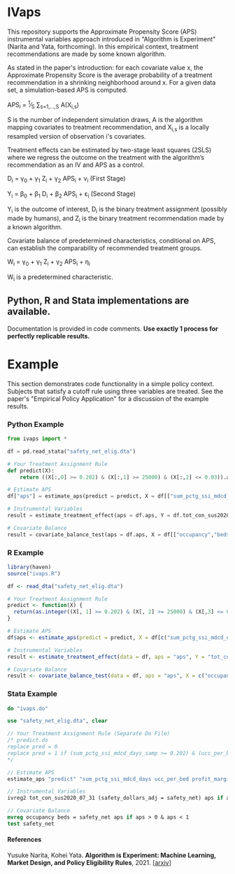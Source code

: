 # IVaps

This repository supports the Approximate Propensity Score (APS) instrumental variables approach introduced in "Algorithm is Experiment" (Narita and Yata, forthcoming). In this empirical context, treatment recommendations are made by some known algorithm. 

As stated in the paper's introduction: for each covariate value x, the Approximate Propensity Score is the average probability of a treatment recommendation in a shrinking neighborhood around x. For a given data set, a simulation-based APS is computed.

APS<sub>i</sub> = <sup>1</sup>&frasl;<sub>S</sub> &sum;<sub>s=1,...,S</sub> A(X<sub>i,s</sub>)

S is the number of independent simulation draws, A is the algorithm mapping covariates to treatment recommendation, and X<sub>i,s</sub> is a locally resampled version of observation i's covariates.

Treatment effects can be estimated by two-stage least squares (2SLS) where
we regress the outcome on the treatment with the algorithm’s recommendation as an IV and APS as a control.

D<sub>i</sub> = &gamma;<sub>0</sub> + &gamma;<sub>1</sub> Z<sub>i</sub> + &gamma;<sub>2</sub> APS<sub>i</sub> + &nu;<sub>i</sub> (First Stage)

Y<sub>i</sub> = &beta;<sub>0</sub> + &beta;<sub>1</sub> D<sub>i</sub> + &beta;<sub>2</sub> APS<sub>i</sub> + &epsilon;<sub>i</sub> (Second Stage)

Y<sub>i</sub> is the outcome of interest, D<sub>i</sub> is the binary treatment assignment (possibly made by humans), and Z<sub>i</sub> is the binary treatment recommendation made by a known algorithm.

Covariate balance of predetermined characteristics, conditional on APS, can establish the comparability of recommended treatment groups.

W<sub>i</sub> = &gamma;<sub>0</sub> + &gamma;<sub>1</sub> Z<sub>i</sub> + &gamma;<sub>2</sub> APS<sub>i</sub> + &eta;<sub>i</sub>

W<sub>i</sub> is a predetermined characteristic.

## Python, R and Stata implementations are available.

Documentation is provided in code comments. **Use exactly 1 process for perfectly replicable results.**

# Example

This section demonstrates code functionality in a simple policy context. Subjects that satisfy a cutoff rule using three variables are treated. See the paper's "Empirical Policy Application" for a discussion of the example results.

### Python Example

```python
from ivaps import *

df = pd.read_stata("safety_net_elig.dta")

# Your Treatment Assignment Rule
def predict(X):
    return ((X[:,0] >= 0.202) & (X[:,1] >= 25000) & (X[:,2] <= 0.03)).astype(int)

# Estimate APS
df["aps"] = estimate_aps(predict = predict, X = df[["sum_pctg_ssi_mdcd_days", "ucc_per_bed", "profit_margin"]], C = [0,1,2], S = 10000, delta = 0.05, nprocesses = 1)

# Instrumental Variables
result = estimate_treatment_effect(aps = df.aps, Y = df.tot_con_sus2020_07_31, Z = df.safety_net, D = df.safety_dollars_adj)

# Covariate Balance
result = covariate_balance_test(aps = df.aps, X = df[["occupancy","beds"]], Z = df.safety_net)
```

### R Example

```R
library(haven)
source("ivaps.R")

df <- read_dta("safety_net_elig.dta")

# Your Treatment Assignment Rule
predict <- function(X) {
  return(as.integer((X[, 1] >= 0.202) & (X[, 2] >= 25000) & (X[,3] <= 0.03)))
}

# Estimate APS
df$aps <- estimate_aps(predict = predict, X = df[c("sum_pctg_ssi_mdcd_days", "ucc_per_bed", "profit_margin")], C = c(1,2,3), S = 10000, delta = 0.05, nprocesses = 1)

# Instrumental Variables
result <- estimate_treatment_effect(data = df, aps = "aps", Y = "tot_con_sus2020_07_31", Z = "safety_net", D = "safety_dollars_adj")

# Covariate Balance
result <- covariate_balance_test(data = df, aps = "aps", X = c("occupancy", "beds"), Z = "safety_net")
```

### Stata Example

```Stata
do "ivaps.do"

use "safety_net_elig.dta", clear

// Your Treatment Assignment Rule (Separate Do File)
/* predict.do
replace pred = 0
replace pred = 1 if (sum_pctg_ssi_mdcd_days_samp >= 0.202) & (ucc_per_bed_samp >= 25000) & (profit_margin_samp <= 0.03)
*/

// Estimate APS
estimate_aps "predict" "sum_pctg_ssi_mdcd_days ucc_per_bed profit_margin" 10000 0.05 1

// Instrumental Variables
ivreg2 tot_con_sus2020_07_31 (safety_dollars_adj = safety_net) aps if aps > 0 & aps <1, first robust

// Covariate Balance
mvreg occupancy beds = safety_net aps if aps > 0 & aps < 1
test safety_net
```

#### References
Yusuke Narita, Kohei Yata.
<b>Algorithm is Experiment: Machine Learning, Market Design, and Policy Eligibility Rules</b>, 2021.
[<a href="https://arxiv.org/abs/2104.12909">arxiv</a>]
